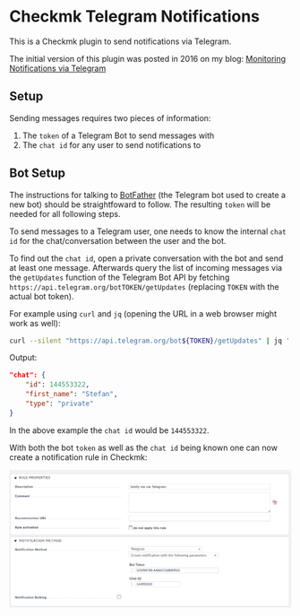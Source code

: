 <!--
# SPDX-FileCopyrightText: 2021 Stefan Gehn <stefan+cmk@srcbox.net>
#
# SPDX-License-Identifier: CC0-1.0
-->

# Checkmk Telegram Notifications

This is a Checkmk plugin to send notifications via Telegram.

The initial version of this plugin was posted in 2016 on my blog:
[Monitoring Notifications via Telegram](https://www.srcbox.net/posts/monitoring-notifications-via-telegram/)


## Setup

Sending messages requires two pieces of information:
1. The `token`  of a Telegram Bot to send messages with
2. The `chat id` for any user to send notifications to

## Bot Setup

The instructions for talking to
[BotFather](https://core.telegram.org/bots#6-botfather) (the Telegram bot used
to create a new bot) should be straightfoward to follow. The resulting `token`
will be needed for all following steps.

To send messages to a Telegram user, one needs to know the internal `chat id`
for the chat/conversation between the user and the bot.

To find out the `chat id`, open a private conversation with the bot and send
at least one message. Afterwards query the list of incoming messages via the
`getUpdates` function of the Telegram Bot API by fetching
`https://api.telegram.org/botTOKEN/getUpdates` (replacing `TOKEN` with the
actual bot token).

For example using `curl` and `jq` (opening the URL in a web browser might work
as well):
```bash
curl --silent "https://api.telegram.org/bot${TOKEN}/getUpdates" | jq '.result[].message.chat'
```

Output:
```json
"chat": {
    "id": 144553322,
    "first_name": "Stefan",
    "type": "private"
}
```

In the above example the `chat id` would be `144553322`.


With both the bot `token` as well as the `chat id` being known one can now
create a notification rule in Checkmk:

![Checkmk Notification Rule](images/notification_rule.png)
